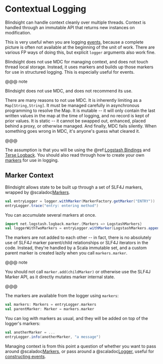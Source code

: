 # Contextual Logging

Blindsight can handle context cleanly over multiple threads.  Context is handled through an immutable API that returns new instances on modification.

This is very useful when you are logging [events](https://www.honeycomb.io/blog/how-are-structured-logs-different-from-events/), because a complete picture is often not available at the beginning of the unit of work.  There are various FP ways of doing this, but explicit `logger` arguments also work fine.

Blindsight does not use MDC for managing context, and does not touch thread local storage.  Instead, it uses markers and builds up those markers for use in structured logging.  This is especially useful for events.

@@@ note

Blindsight does not use MDC, and does not recommend its use.

There are many reasons to not use MDC.  It is inherently limiting as a `Map[String,String]`.  It must be managed carefully in asynchronous programming to resolve the Map.  It is mutable -- it will only contain the last written values in the map at the time of logging, and no record is kept of prior values.  It is static -- it cannot be swapped out, enhanced, placed behind a proxy, or otherwise managed.  And finally, MDC fails silently.  When something goes wrong in MDC, it's anyone's guess what cleared it.

@@@

The assumption is that you will be using the @ref:[Logstash Bindings](structured.md) and [Terse Logback](https://tersesystems.github.io/terse-logback).  You should also read through how to create your own [markers](https://tersesystems.com/blog/2019/05/18/application-logging-in-java-part-4/) for use in logging.

## Marker Context

Blindsight allows state to be built up through a set of SLF4J markers, wrapped by @scaladoc[Markers](com.tersesystems.blindsight.api.Markers).

```scala
val entryLogger = logger.withMarker(MarkerFactory.getMarker("ENTRY"))
entryLogger.trace("entry: entering method")
```

You can accumulate several markers at once.

```scala
import net.logstash.logback.marker.{Markers => LogstashMarkers}
val loggerWithTwoMarkers = entryLogger.withMarker(LogstashMarkers.append("user", "will"))
``` 

The markers are not added to each other -- in fact, there is no absolutely use of SLF4J marker parent/child relationships or SLF4J iterators in the code.  Instead, they're handled by a Scala immutable set, and a custom parent marker is created lazily when you call `markers.marker`.

@@@ note

You should not call `marker.add(childMarker)` or otherwise use the SLF4J Marker API, as it directly mutates marker internal state.

@@@

The markers are available from the logger using `markers`:

```scala
val markers: Markers = entryLogger.markers
val parentMarker: Marker = markers.marker
```

You can log with markers as usual, and they will be added on top of the logger's markers:

```scala
val anotherMarker = ... 
entryLogger.info(anotherMarker, "a message")
```

Managing context is from this point a question of whether you want to pass around @scaladoc[Markers](com.tersesystems.blindsight.api.Markers), or pass around a @scaladoc[Logger](com.tersesystems.blindsight.Logger), useful for [constructing events](https://tersesystems.com/blog/2020/03/10/a-taxonomy-of-logging/). 
